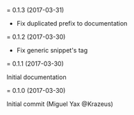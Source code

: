 
= 0.1.3 (2017-03-31)

* Fix duplicated prefix to documentation 

= 0.1.2 (2017-03-30)

* Fix generic snippet's tag

= 0.1.1 (2017-03-30)

Initial documentation

= 0.1.0 (2017-03-30)

Initial commit (Miguel Yax @Krazeus)